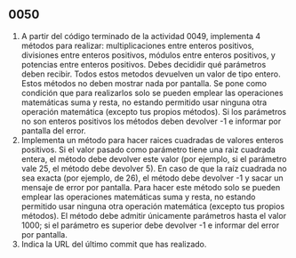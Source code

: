 ## 0050

1. A partir del código terminado de la actividad 0049, implementa 4 métodos para realizar: multiplicaciones entre enteros positivos, divisiones entre enteros positivos, módulos entre enteros positivos, y potencias entre enteros positivos. Debes decididir qué parámetros deben recibir. Todos estos metodos devuelven un valor de tipo entero. Estos métodos no deben mostrar nada por pantalla. Se pone como condición que para realizarlos solo se pueden emplear las operaciones matemáticas suma y resta, no estando permitido usar ninguna otra operación matemática (excepto tus propios métodos). Si los parámetros no son enteros positivos los métodos deben devolver -1 e informar por pantalla del error.
4. Implementa un método para hacer raices cuadradas de valores enteros positivos. Si el valor pasado como parámetro tiene una raiz cuadrada entera, el método debe devolver este valor (por ejemplo, si el parámetro vale 25, el método debe devolver 5). En caso de que la raíz cuadrada no sea exacta (por ejemplo, de 26), el método debe devolver -1 y sacar un mensaje de error por pantalla. Para hacer este método solo se pueden emplear las operaciones matemáticas suma y resta, no estando permitido usar ninguna otra operación matemática (excepto tus propios métodos). El método debe admitir únicamente parámetros hasta el valor 1000; si el parámetro es superior debe devolver -1 e informar del error por pantalla.
5. Indica la URL del último commit que has realizado.
